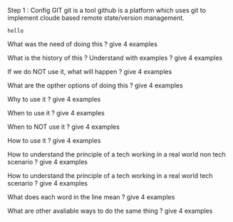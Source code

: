 Step 1 : Config GIT
git is a tool
github is a platform which uses git to implement cloude based remote state/version management.

`hello`

What was the need of doing this ? give 4 examples

What is the history of this ? Understand with examples ? give 4 examples

If we do NOT use it, what will happen ? give 4 examples

What are the opther options of doing this ? give 4 examples

Why to use it ? give 4 examples

When to use it ? give 4 examples

When to NOT use it ? give 4 examples

How to use it ? give 4 examples

How to understand the principle of a tech working in a real world non tech scenario ? give 4 examples

How to understand the principle of a tech working in a real world tech scenario ? give 4 examples

What does each word in the line mean ? give 4 examples

What are other avaliable ways to do the same thing ? give 4 examples
